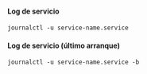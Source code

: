 #### Log de servicio
```
journalctl -u service-name.service
``` 
#### Log de servicio (último arranque)
```
journalctl -u service-name.service -b
``` 
